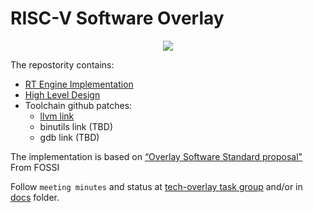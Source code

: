 # RISC-V Software Overlay 

<p align="center">
  <img src="overlay_cartoon.png" />
</p>
 
The repostority contains:

- [RT Engine Implementation](/comrv)
- [High Level Design](/docs/overlay-hld.adoc)
- Toolchain github patches:
  - [llvm link](https://github.com/westerndigitalcorporation/llvm-project/tree/comrv)
  - binutils link (TBD)
  - gdb link (TBD)

The implementation is based on [“Overlay Software Standard proposal"](https://github.com/fossi-foundation/embedded-sw-overlay/tree/master/docs)
From FOSSI

Follow `meeting minutes` and status at [tech-overlay task group](https://lists.riscv.org/g/tech-overlay) and/or in [docs](/docs) folder.


